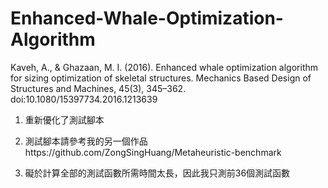 # Enhanced-Whale-Optimization-Algorithm
Kaveh, A., &amp; Ghazaan, M. I. (2016). Enhanced whale optimization algorithm for sizing optimization of skeletal structures. Mechanics Based Design of Structures and Machines, 45(3), 345–362. doi:10.1080/15397734.2016.1213639

1. 重新優化了測試腳本

2. 測試腳本請參考我的另一個作品https://github.com/ZongSingHuang/Metaheuristic-benchmark

3. 礙於計算全部的測試函數所需時間太長，因此我只測前36個測試函數
